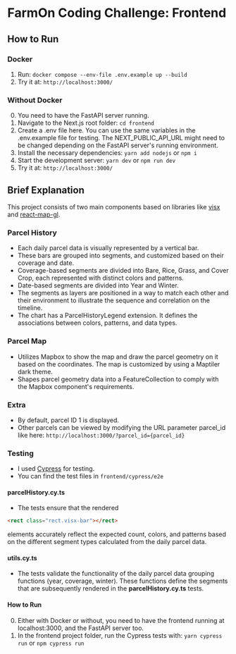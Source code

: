 # FarmOn Coding Challenge: Frontend

## How to Run

### Docker

1. Run: `docker compose --env-file .env.example up --build`
2. Try it at: `http://localhost:3000/`

### Without Docker

0. You need to have the FastAPI server running.
1. Navigate to the Next.js root folder: `cd frontend`
2. Create a .env file here. You can use the same variables in the .env.example file for testing. The NEXT_PUBLIC_API_URL might need to be changed depending on the FastAPI server's running environment.
3. Install the necessary dependencies:
   `yarn add nodejs`
   or
   `npm i`
4. Start the development server:
   `yarn dev`
   or
   `npm run dev`
5. Try it at: `http://localhost:3000/`

## Brief Explanation

This project consists of two main components based on libraries like [visx](https://github.com/airbnb/visx) and [react-map-gl](https://github.com/visgl/react-map-gl).

### Parcel History

- Each daily parcel data is visually represented by a vertical bar.
- These bars are grouped into segments, and customized based on their coverage and date.
- Coverage-based segments are divided into Bare, Rice, Grass, and Cover Crop, each represented with distinct colors and patterns.
- Date-based segments are divided into Year and Winter.
- The segments as layers are positioned in a way to match each other and their environment to illustrate the sequence and correlation on the timeline.
- The chart has a ParcelHistoryLegend extension. It defines the associations between colors, patterns, and data types.

### Parcel Map

- Utilizes Mapbox to show the map and draw the parcel geometry on it based on the coordinates. The map is customized by using a Maptiler dark theme.
- Shapes parcel geometry data into a FeatureCollection to comply with the Mapbox component's requirements.

### Extra

- By default, parcel ID 1 is displayed.
- Other parcels can be viewed by modifying the URL parameter parcel_id like here:
  `http://localhost:3000/?parcel_id={parcel_id}`

### Testing

- I used [Cypress](https://www.cypress.io/) for testing.
- You can find the test files in `frontend/cypress/e2e`

#### parcelHistory.cy.ts

- The tests ensure that the rendered

```html
<rect class="rect.visx-bar"></rect>
```

elements accurately reflect the expected count, colors, and patterns based on the different segment types calculated from the daily parcel data.

#### utils.cy.ts

- The tests validate the functionality of the daily parcel data grouping functions (year, coverage, winter). These functions define the segments that are subsequently rendered in the **parcelHistory.cy.ts** tests.

#### How to Run

0. Either with Docker or without, you need to have the frontend running at localhost:3000, and the FastAPI server too.
1. In the frontend project folder, run the Cypress tests with: `yarn cypress run` or `npm cypress run`
